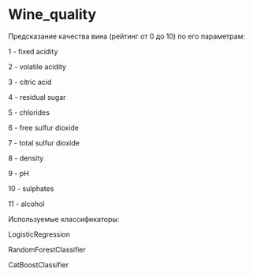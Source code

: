 # Wine_quality


Предсказание качества вина (рейтинг от 0 до 10) по его параметрам:

1 - fixed acidity

2 - volatile acidity

3 - citric acid

4 - residual sugar

5 - chlorides

6 - free sulfur dioxide

7 - total sulfur dioxide

8 - density

9 - pH

10 - sulphates

11 - alcohol



Используемые классификаторы:

LogisticRegression

RandomForestClassifier

CatBoostClassifier
